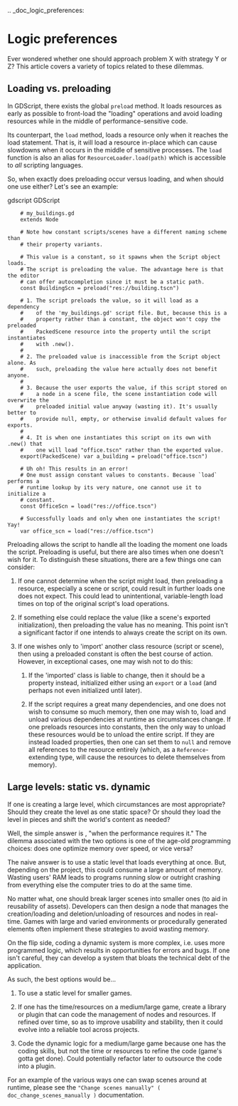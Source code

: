 .. _doc_logic_preferences:

Logic preferences
=================

Ever wondered whether one should approach problem X with strategy Y or Z?
This article covers a variety of topics related to these dilemmas.

Loading vs. preloading
----------------------

In GDScript, there exists the global
`preload` method. It loads resources as
early as possible to front-load the "loading" operations and avoid loading
resources while in the middle of performance-sensitive code.

Its counterpart, the `load` method, loads a
resource only when it reaches the load statement. That is, it will load a
resource in-place which can cause slowdowns when it occurs in the middle of
sensitive processes. The `load` function is also an alias for
`ResourceLoader.load(path)` which is
accessible to *all* scripting languages.

So, when exactly does preloading occur versus loading, and when should one use
either? Let's see an example:

gdscript GDScript

```
    # my_buildings.gd
    extends Node

    # Note how constant scripts/scenes have a different naming scheme than
    # their property variants.

    # This value is a constant, so it spawns when the Script object loads.
    # The script is preloading the value. The advantage here is that the editor
    # can offer autocompletion since it must be a static path.
    const BuildingScn = preload("res://building.tscn")

    # 1. The script preloads the value, so it will load as a dependency
    #    of the 'my_buildings.gd' script file. But, because this is a
    #    property rather than a constant, the object won't copy the preloaded
    #    PackedScene resource into the property until the script instantiates
    #    with .new().
    #
    # 2. The preloaded value is inaccessible from the Script object alone. As
    #    such, preloading the value here actually does not benefit anyone.
    #
    # 3. Because the user exports the value, if this script stored on
    #    a node in a scene file, the scene instantiation code will overwrite the
    #    preloaded initial value anyway (wasting it). It's usually better to
    #    provide null, empty, or otherwise invalid default values for exports.
    #
    # 4. It is when one instantiates this script on its own with .new() that
    #    one will load "office.tscn" rather than the exported value.
    export(PackedScene) var a_building = preload("office.tscn")

    # Uh oh! This results in an error!
    # One must assign constant values to constants. Because `load` performs a
    # runtime lookup by its very nature, one cannot use it to initialize a
    # constant.
    const OfficeScn = load("res://office.tscn")

    # Successfully loads and only when one instantiates the script! Yay!
    var office_scn = load("res://office.tscn")
```

Preloading allows the script to handle all the loading the moment one loads the
script. Preloading is useful, but there are also times when one doesn't wish
for it. To distinguish these situations, there are a few things one can
consider:

1. If one cannot determine when the script might load, then preloading a
   resource, especially a scene or script, could result in further loads one
   does not expect. This could lead to unintentional, variable-length
   load times on top of the original script's load operations.

2. If something else could replace the value (like a scene's exported
   initialization), then preloading the value has no meaning. This point isn't
   a significant factor if one intends to always create the script on its own.

3. If one wishes only to 'import' another class resource (script or scene),
   then using a preloaded constant is often the best course of action. However,
   in exceptional cases, one may wish not to do this:

   1. If the 'imported' class is liable to change, then it should be a property
      instead, initialized either using an `export` or a `load` (and
      perhaps not even initialized until later).

   2. If the script requires a great many dependencies, and one does not wish
      to consume so much memory, then one may wish to, load and unload various
      dependencies at runtime as circumstances change. If one preloads
      resources into constants, then the only way to unload these resources
      would be to unload the entire script. If they are instead loaded
      properties, then one can set them to `null` and remove all references
      to the resource entirely (which, as a
      `Reference`-extending type, will cause the
      resources to delete themselves from memory).

Large levels: static vs. dynamic
--------------------------------

If one is creating a large level, which circumstances are most appropriate?
Should they create the level as one static space? Or should they load the
level in pieces and shift the world's content as needed?

Well, the simple answer is , "when the performance requires it." The
dilemma associated with the two options is one of the age-old programming
choices: does one optimize memory over speed, or vice versa?

The naive answer is to use a static level that loads everything at once.
But, depending on the project, this could consume a large amount of
memory. Wasting users' RAM leads to programs running slow or outright
crashing from everything else the computer tries to do at the same time.

No matter what, one should break larger scenes into smaller ones (to aid
in reusability of assets). Developers can then design a node that manages the
creation/loading and deletion/unloading of resources and nodes in real-time.
Games with large and varied environments or procedurally generated
elements often implement these strategies to avoid wasting memory.

On the flip side, coding a dynamic system is more complex, i.e. uses more
programmed logic, which results in opportunities for errors and bugs. If one
isn't careful, they can develop a system that bloats the technical debt of
the application.

As such, the best options would be...

1. To use a static level for smaller games.

2. If one has the time/resources on a medium/large game, create a library or
   plugin that can code the management of nodes and resources. If refined
   over time, so as to improve usability and stability, then it could evolve
   into a reliable tool across projects.

3. Code the dynamic logic for a medium/large game because one has the coding
   skills, but not the time or resources to refine the code (game's
   gotta get done). Could potentially refactor later to outsource the code
   into a plugin.

For an example of the various ways one can swap scenes around at runtime,
please see the `"Change scenes manually" ( doc_change_scenes_manually )`
documentation.
